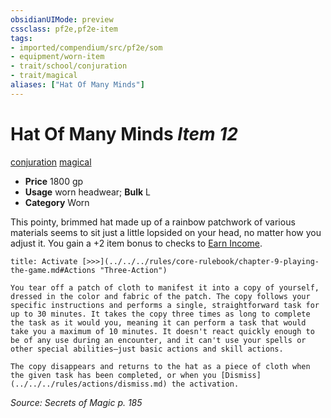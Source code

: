 ```yaml
---
obsidianUIMode: preview
cssclass: pf2e,pf2e-item
tags:
- imported/compendium/src/pf2e/som
- equipment/worn-item
- trait/school/conjuration
- trait/magical
aliases: ["Hat Of Many Minds"]
---
```

# Hat Of Many Minds *Item 12*  
[conjuration](conjuration.md)  [magical](magical.md)  

- **Price** 1800 gp
- **Usage** worn headwear; **Bulk** L
- **Category** Worn

This pointy, brimmed hat made up of a rainbow patchwork of various materials seems to sit just a little lopsided on your head, no matter how you adjust it. You gain a +2 item bonus to checks to [Earn Income](earn-income.md).

```ad-embed-ability
title: Activate [>>>](../../../rules/core-rulebook/chapter-9-playing-the-game.md#Actions "Three-Action")

You tear off a patch of cloth to manifest it into a copy of yourself, dressed in the color and fabric of the patch. The copy follows your specific instructions and performs a single, straightforward task for up to 30 minutes. It takes the copy three times as long to complete the task as it would you, meaning it can perform a task that would take you a maximum of 10 minutes. It doesn't react quickly enough to be of any use during an encounter, and it can't use your spells or other special abilities—just basic actions and skill actions.

The copy disappears and returns to the hat as a piece of cloth when the given task has been completed, or when you [Dismiss](../../../rules/actions/dismiss.md) the activation.
```

*Source: Secrets of Magic p. 185*
